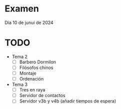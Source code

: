 # Examen
Día 10 de junui de 2024


# TODO
- Tema 2
    - [ ]  Barbero Dormilon
    - [ ]  Filósofos chinos
    - [ ]  Montaje
    - [ ]  Ordenación
- Tema 3
    - [ ]  Tres en raya
    - [ ]  Servidor de contactos
    - [ ]  Servidor v3b y v4b (añadir tiempos de espera)